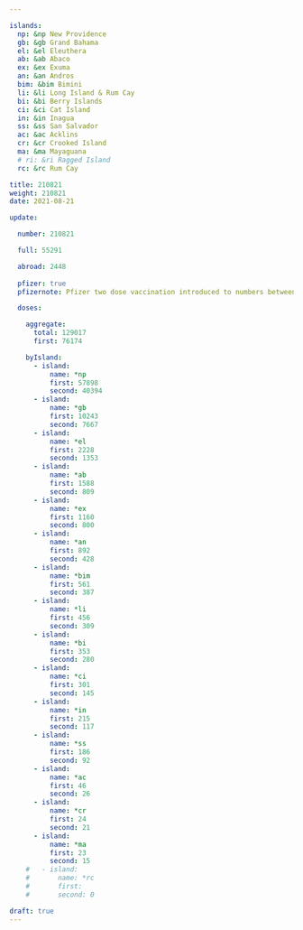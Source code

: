 ```yaml
---

islands:
  np: &np New Providence
  gb: &gb Grand Bahama
  el: &el Eleuthera
  ab: &ab Abaco
  ex: &ex Exuma
  an: &an Andros
  bim: &bim Bimini
  li: &li Long Island & Rum Cay
  bi: &bi Berry Islands
  ci: &ci Cat Island
  in: &in Inagua
  ss: &ss San Salvador
  ac: &ac Acklins
  cr: &cr Crooked Island
  ma: &ma Mayaguana
  # ri: &ri Ragged Island
  rc: &rc Rum Cay

title: 210821
weight: 210821
date: 2021-08-21

update:

  number: 210821

  full: 55291

  abroad: 2448
  
  pfizer: true
  pfizernote: Pfizer two dose vaccination introduced to numbers between Sunday, Aug 08, 2021 and  Saturday, Aug 14, 2021 period.

  doses:

    aggregate:
      total: 129017
      first: 76174

    byIsland:
      - island:
          name: *np
          first: 57898
          second: 40394
      - island:
          name: *gb
          first: 10243
          second: 7667
      - island:
          name: *el
          first: 2228
          second: 1353
      - island:
          name: *ab
          first: 1588
          second: 809
      - island:
          name: *ex
          first: 1160
          second: 800
      - island:
          name: *an
          first: 892
          second: 428
      - island:
          name: *bim
          first: 561
          second: 387
      - island:
          name: *li
          first: 456
          second: 309
      - island:
          name: *bi
          first: 353
          second: 280
      - island:
          name: *ci
          first: 301
          second: 145
      - island:
          name: *in
          first: 215
          second: 117
      - island:
          name: *ss
          first: 186
          second: 92
      - island:
          name: *ac
          first: 46
          second: 26
      - island:
          name: *cr
          first: 24
          second: 21
      - island:
          name: *ma
          first: 23
          second: 15
    #   - island:
    #       name: *rc
    #       first: 
    #       second: 0

draft: true
---
```



